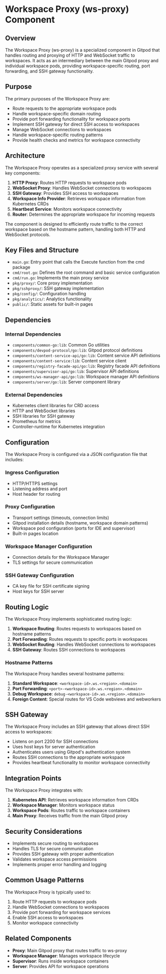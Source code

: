 # Workspace Proxy (ws-proxy) Component

## Overview

The Workspace Proxy (ws-proxy) is a specialized component in Gitpod that handles routing and proxying of HTTP and WebSocket traffic to workspaces. It acts as an intermediary between the main Gitpod proxy and individual workspace pods, providing workspace-specific routing, port forwarding, and SSH gateway functionality.

## Purpose

The primary purposes of the Workspace Proxy are:
- Route requests to the appropriate workspace pods
- Handle workspace-specific domain routing
- Provide port forwarding functionality for workspace ports
- Implement SSH gateway for direct SSH access to workspaces
- Manage WebSocket connections to workspaces
- Handle workspace-specific routing patterns
- Provide health checks and metrics for workspace connectivity

## Architecture

The Workspace Proxy operates as a specialized proxy service with several key components:

1. **HTTP Proxy**: Routes HTTP requests to workspace pods
2. **WebSocket Proxy**: Handles WebSocket connections to workspaces
3. **SSH Gateway**: Provides SSH access to workspaces
4. **Workspace Info Provider**: Retrieves workspace information from Kubernetes CRDs
5. **Heartbeat Service**: Monitors workspace connectivity
6. **Router**: Determines the appropriate workspace for incoming requests

The component is designed to efficiently route traffic to the correct workspace based on the hostname pattern, handling both HTTP and WebSocket protocols.

## Key Files and Structure

- `main.go`: Entry point that calls the Execute function from the cmd package
- `cmd/root.go`: Defines the root command and basic service configuration
- `cmd/run.go`: Implements the main proxy service
- `pkg/proxy/`: Core proxy implementation
- `pkg/sshproxy/`: SSH gateway implementation
- `pkg/config/`: Configuration handling
- `pkg/analytics/`: Analytics functionality
- `public/`: Static assets for built-in pages

## Dependencies

### Internal Dependencies
- `components/common-go:lib`: Common Go utilities
- `components/devpod-protocol/go:lib`: Gitpod protocol definitions
- `components/content-service-api/go:lib`: Content service API definitions
- `components/content-service:lib`: Content service client
- `components/registry-facade-api/go:lib`: Registry facade API definitions
- `components/supervisor-api/go:lib`: Supervisor API definitions
- `components/ws-manager-api/go:lib`: Workspace manager API definitions
- `components/server/go:lib`: Server component library

### External Dependencies
- Kubernetes client libraries for CRD access
- HTTP and WebSocket libraries
- SSH libraries for SSH gateway
- Prometheus for metrics
- Controller-runtime for Kubernetes integration

## Configuration

The Workspace Proxy is configured via a JSON configuration file that includes:

### Ingress Configuration
- HTTP/HTTPS settings
- Listening address and port
- Host header for routing

### Proxy Configuration
- Transport settings (timeouts, connection limits)
- Gitpod installation details (hostname, workspace domain patterns)
- Workspace pod configuration (ports for IDE and supervisor)
- Built-in pages location

### Workspace Manager Configuration
- Connection details for the Workspace Manager
- TLS settings for secure communication

### SSH Gateway Configuration
- CA key file for SSH certificate signing
- Host keys for SSH server

## Routing Logic

The Workspace Proxy implements sophisticated routing logic:

1. **Workspace Routing**: Routes requests to workspaces based on hostname patterns
2. **Port Forwarding**: Routes requests to specific ports in workspaces
3. **WebSocket Routing**: Handles WebSocket connections to workspaces
4. **SSH Gateway**: Routes SSH connections to workspaces

### Hostname Patterns

The Workspace Proxy handles several hostname patterns:

1. **Standard Workspace**: `<workspace-id>.ws.<region>.<domain>`
2. **Port Forwarding**: `<port>-<workspace-id>.ws.<region>.<domain>`
3. **Debug Workspace**: `debug-<workspace-id>.ws.<region>.<domain>`
4. **Foreign Content**: Special routes for VS Code webviews and webworkers

## SSH Gateway

The Workspace Proxy includes an SSH gateway that allows direct SSH access to workspaces:

- Listens on port 2200 for SSH connections
- Uses host keys for server authentication
- Authenticates users using Gitpod's authentication system
- Routes SSH connections to the appropriate workspace
- Provides heartbeat functionality to monitor workspace connectivity

## Integration Points

The Workspace Proxy integrates with:
1. **Kubernetes API**: Retrieves workspace information from CRDs
2. **Workspace Manager**: Monitors workspace status
3. **Workspace Pods**: Routes traffic to workspace containers
4. **Main Proxy**: Receives traffic from the main Gitpod proxy

## Security Considerations

- Implements secure routing to workspaces
- Handles TLS for secure communication
- Provides SSH gateway with proper authentication
- Validates workspace access permissions
- Implements proper error handling and logging

## Common Usage Patterns

The Workspace Proxy is typically used to:
1. Route HTTP requests to workspace pods
2. Handle WebSocket connections to workspaces
3. Provide port forwarding for workspace services
4. Enable SSH access to workspaces
5. Monitor workspace connectivity

## Related Components

- **Proxy**: Main Gitpod proxy that routes traffic to ws-proxy
- **Workspace Manager**: Manages workspace lifecycle
- **Supervisor**: Runs inside workspace containers
- **Server**: Provides API for workspace operations
